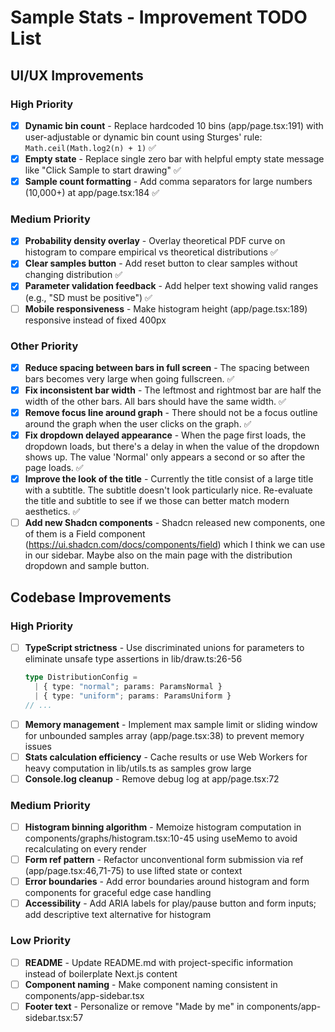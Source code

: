 # Sample Stats - Improvement TODO List

## UI/UX Improvements

### High Priority

- [x] **Dynamic bin count** - Replace hardcoded 10 bins (app/page.tsx:191) with user-adjustable or dynamic bin count using Sturges' rule: `Math.ceil(Math.log2(n) + 1)` ✅
- [x] **Empty state** - Replace single zero bar with helpful empty state message like "Click Sample to start drawing" ✅
- [x] **Sample count formatting** - Add comma separators for large numbers (10,000+) at app/page.tsx:184 ✅

### Medium Priority

- [x] **Probability density overlay** - Overlay theoretical PDF curve on histogram to compare empirical vs theoretical distributions ✅
- [x] **Clear samples button** - Add reset button to clear samples without changing distribution ✅
- [x] **Parameter validation feedback** - Add helper text showing valid ranges (e.g., "SD must be positive") ✅
- [ ] **Mobile responsiveness** - Make histogram height (app/page.tsx:189) responsive instead of fixed 400px

### Other Priority

- [x] **Reduce spacing between bars in full screen** - The spacing between bars becomes very large when going fullscreen. ✅
- [x] **Fix inconsistent bar width** - The leftmost and rightmost bar are half the width of the other bars. All bars should have the same width. ✅
- [x] **Remove focus line around graph** - There should not be a focus outline around the graph when the user clicks on the graph. ✅
- [x] **Fix dropdown delayed appearance** - When the page first loads, the dropdown loads, but there's a delay in when the value of the dropdown shows up. The value 'Normal' only appears a second or so after the page loads. ✅
- [x] **Improve the look of the title** - Currently the title consist of a large title with a subtitle. The subtitle doesn't look particularly nice. Re-evaluate the title and subtitle to see if we those can better match modern aesthetics. ✅
- [ ] **Add new Shadcn components** - Shadcn released new components, one of them is a Field component (https://ui.shadcn.com/docs/components/field) which I think we can use in our sidebar. Maybe also on the main page with the distribution dropdown and sample button.

## Codebase Improvements

### High Priority

- [ ] **TypeScript strictness** - Use discriminated unions for parameters to eliminate unsafe type assertions in lib/draw.ts:26-56
  ```typescript
  type DistributionConfig =
    | { type: "normal"; params: ParamsNormal }
    | { type: "uniform"; params: ParamsUniform }
  // ...
  ```
- [ ] **Memory management** - Implement max sample limit or sliding window for unbounded samples array (app/page.tsx:38) to prevent memory issues
- [ ] **Stats calculation efficiency** - Cache results or use Web Workers for heavy computation in lib/utils.ts as samples grow large
- [ ] **Console.log cleanup** - Remove debug log at app/page.tsx:72

### Medium Priority

- [ ] **Histogram binning algorithm** - Memoize histogram computation in components/graphs/histogram.tsx:10-45 using useMemo to avoid recalculating on every render
- [ ] **Form ref pattern** - Refactor unconventional form submission via ref (app/page.tsx:46,71-75) to use lifted state or context
- [ ] **Error boundaries** - Add error boundaries around histogram and form components for graceful edge case handling
- [ ] **Accessibility** - Add ARIA labels for play/pause button and form inputs; add descriptive text alternative for histogram

### Low Priority

- [ ] **README** - Update README.md with project-specific information instead of boilerplate Next.js content
- [ ] **Component naming** - Make component naming consistent in components/app-sidebar.tsx
- [ ] **Footer text** - Personalize or remove "Made by me" in components/app-sidebar.tsx:57

